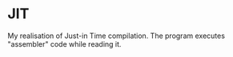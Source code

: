 # JIT

My realisation of Just-in Time compilation. The program executes "assembler" code while reading it.
